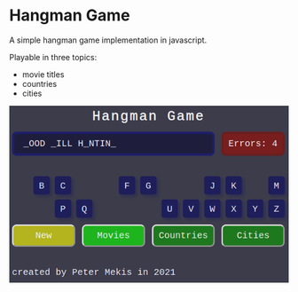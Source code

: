 # Hangman Game

A simple hangman game implementation in javascript.

Playable in three topics:
- movie titles
- countries
- cities

![Screenshot](screenshot.png)